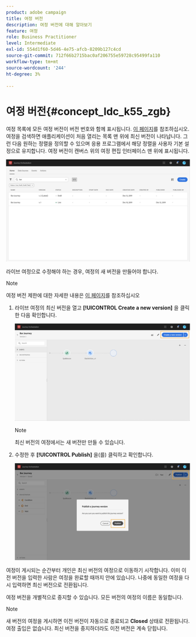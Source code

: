 ```yaml
---
product: adobe campaign
title: 여정 버전
description: 여정 버전에 대해 알아보기
feature: 여정
role: Business Practitioner
level: Intermediate
exl-id: 554d1f60-5d46-4e75-afcb-8209b127c4cd
source-git-commit: 712f66b2715bac0af206755e59728c95499fa110
workflow-type: tm+mt
source-wordcount: '244'
ht-degree: 3%

---
```


# 여정 버전{#concept_ldc_k55_zgb}

여정 목록에 모든 여정 버전이 버전 번호와 함께 표시됩니다. [이 페이지](../building-journeys/using-the-journey-designer.md)를 참조하십시오. 여정을 검색하면 애플리케이션이 처음 열리는 목록 맨 위에 최신 버전이 나타납니다. 그런 다음 원하는 정렬을 정의할 수 있으며 응용 프로그램에서 해당 정렬을 사용자 기본 설정으로 유지합니다. 여정 버전이 캔버스 위의 여정 편집 인터페이스 맨 위에 표시됩니다.

![](../assets/journeyversions1.png)

라이브 여정으로 수정해야 하는 경우, 여정의 새 버전을 만들어야 합니다.

>[!NOTE]
>
>여정 버전 제한에 대한 자세한 내용은 [이 페이지](../about/limitations.md#journey-versions-limitations)를 참조하십시오

1. 라이브 여정의 최신 버전을 열고 **[!UICONTROL Create a new version]** 을 클릭한 다음 확인합니다.

   ![](../assets/journeyversions2.png)

   >[!NOTE]
   >
   >최신 버전의 여정에서는 새 버전만 만들 수 있습니다.

1. 수정한 후 **[!UICONTROL Publish]** 을(를) 클릭하고 확인합니다.

   ![](../assets/journeyversions3.png)

여정이 게시되는 순간부터 개인은 최신 버전의 여정으로 이동하기 시작합니다. 이미 이전 버전을 입력한 사람은 여정을 완료할 때까지 안에 있습니다. 나중에 동일한 여정을 다시 입력하면 최신 버전으로 전환됩니다.

여정 버전을 개별적으로 중지할 수 있습니다. 모든 버전의 여정의 이름은 동일합니다.

>[!NOTE]
>
>새 버전의 여정을 게시하면 이전 버전이 자동으로 종료되고 **Closed** 상태로 전환됩니다. 여정 출입은 없습니다. 최신 버전을 중지하더라도 이전 버전은 계속 닫힙니다.
